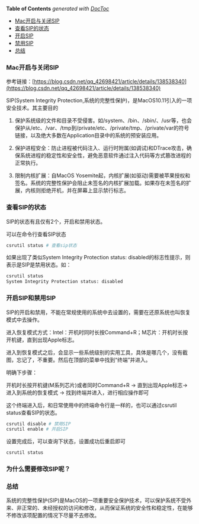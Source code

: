 <!-- START doctoc generated TOC please keep comment here to allow auto update -->
<!-- DON'T EDIT THIS SECTION, INSTEAD RE-RUN doctoc TO UPDATE -->
**Table of Contents**  *generated with [DocToc](https://github.com/thlorenz/doctoc)*

- [Mac开启与关闭SIP](#mac%E5%BC%80%E5%90%AF%E4%B8%8E%E5%85%B3%E9%97%ADsip)
- [查看SIP的状态](#%E6%9F%A5%E7%9C%8Bsip%E7%9A%84%E7%8A%B6%E6%80%81)
- [开启SIP](#%E5%BC%80%E5%90%AFsip)
- [禁用SIP](#%E7%A6%81%E7%94%A8sip)
- [总结](#%E6%80%BB%E7%BB%93)

<!-- END doctoc generated TOC please keep comment here to allow auto update -->

### Mac开启与关闭SIP

参考链接：[https://blog.csdn.net/qq_42698421/article/details/138538340](https://blog.csdn.net/qq_42698421/article/details/138538340)

SIP(System Integrity Protection,系统的完整性保护)，是MacOS10.11引入的一项安全技术。其主要目的

1. 保护系统级的文件和目录不受侵害。如/system、/bin、/sbin/、/usr等，也会保护从/etc、/var、/tmp到/private/etc、/private/tmp、/private/var的符号链接，以及绝大多数在Application目录中的系统的预安装应用。

2. 保护进程安全：防止进程被代码注入、运行时附属(如调试)和DTrace攻击，确保系统进程的稳定性和安全性，避免恶意软件通过注入代码等方式篡改进程的正常执行。

3. 限制内核扩展：自MacOS Yosemite起，内核扩展(如驱动)需要被苹果授权和签名。系统的完整性保护会阻止未签名的内核扩展加载。如果存在未签名的扩展，内核则拒绝开机，并在屏幕上显示禁行标志。


### 查看SIP的状态

SIP的状态有且仅有2个，开启和禁用状态。

可以在命令行查看SIP状态

```bash
csrutil status # 查看sip状态
```

如果出现了类似System Integrity Protection status: disabled的标志性提示，则表示是SIP是禁用状态。如：

```bash
csrutil status
System Integrity Protection status: disabled
```

### 开启SIP和禁用SIP

SIP的开启和禁用，不能在常规使用的系统中去设置的，需要在还原系统也叫恢复模式中去操作。

进入恢复模式方式：Intel：开机时同时长按Command+R；M芯片：开机时长按开机键，直到出现Apple标志。

进入到恢复模式之后，会显示一些系统级别的实用工具，具体是哪几个，没有截图，忘记了，不重要。然后在顶部的菜单中找到“终端”并进入。

明确下步骤：

开机时长按开机键(M系列芯片)或者同时Command+R -> 直到出现Apple标志-> 进入到系统的恢复模式 -> 找到终端并进入，进行相应操作即可

这个终端进入后，和日常使用中的终端命令行是一样的，也可以通过csrutil status查看SIP的状态。

```bash
csrutil disable # 禁用SIP
csrutil enable # 开启SIP
```

设置完成后，可以查询下状态，设置成功后重启即可

```bash
csrutil status
```

### 为什么需要修改SIP呢？

### 总结

系统的完整性保护(SIP)是MacOS的一项重要安全保护技术，可以保护系统不受外来、非正常的、未经授权的访问和修改，从而保证系统的安全性和稳定性，在能够不修改该项配置的情况下尽量不去修改。